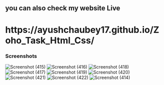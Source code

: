 <h2>you can also check my website Live</h2>
<h1>https://ayushchaubey17.github.io/Zoho_Task_Html_Css/</h1>



<h3>Screenshots</h3>

![Screenshot (415)](https://github.com/user-attachments/assets/42f38c96-a5dd-49a6-9cf5-933a6e399eec)
![Screenshot (416)](https://github.com/user-attachments/assets/b8952809-fe73-460c-8219-9f25f98e9129)
![Screenshot (418)](https://github.com/user-attachments/assets/81774bbc-3a52-49ce-80cc-4b5218c5abce)
![Screenshot (417)](https://github.com/user-attachments/assets/474509e7-1d54-4e20-9105-263ac9cae47c)
![Screenshot (419)](https://github.com/user-attachments/assets/46f4ddef-4954-4bd1-aa12-5033cea88682)
![Screenshot (420)](https://github.com/user-attachments/assets/004a5a3b-8677-4095-848b-f4b2f5f350b2)
![Screenshot (421)](https://github.com/user-attachments/assets/466b6d47-a7d4-4ee6-a988-1595a2eef830)
![Screenshot (422)](https://github.com/user-attachments/assets/08ae1660-f35f-4b51-b44e-726925d10892)
![Screenshot (414)](https://github.com/user-attachments/assets/7760ee7e-2d3e-4d3b-a823-60befc08852a)
